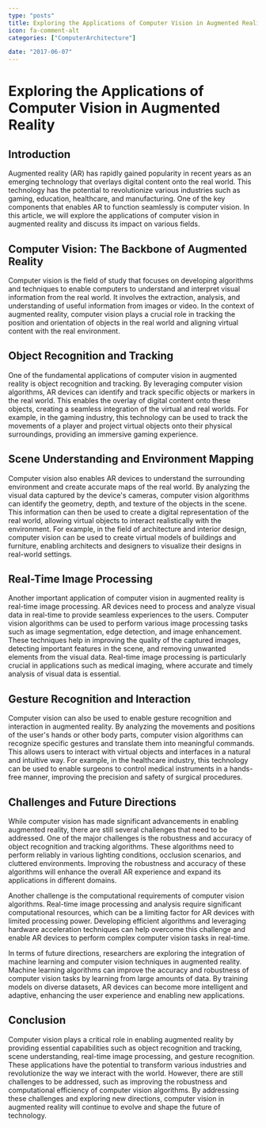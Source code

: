 ```yaml
---
type: "posts"
title: Exploring the Applications of Computer Vision in Augmented Reality
icon: fa-comment-alt
categories: ["ComputerArchitecture"]

date: "2017-06-07"
---
```




# Exploring the Applications of Computer Vision in Augmented Reality

## Introduction

Augmented reality (AR) has rapidly gained popularity in recent years as an emerging technology that overlays digital content onto the real world. This technology has the potential to revolutionize various industries such as gaming, education, healthcare, and manufacturing. One of the key components that enables AR to function seamlessly is computer vision. In this article, we will explore the applications of computer vision in augmented reality and discuss its impact on various fields.

## Computer Vision: The Backbone of Augmented Reality

Computer vision is the field of study that focuses on developing algorithms and techniques to enable computers to understand and interpret visual information from the real world. It involves the extraction, analysis, and understanding of useful information from images or video. In the context of augmented reality, computer vision plays a crucial role in tracking the position and orientation of objects in the real world and aligning virtual content with the real environment.

## Object Recognition and Tracking

One of the fundamental applications of computer vision in augmented reality is object recognition and tracking. By leveraging computer vision algorithms, AR devices can identify and track specific objects or markers in the real world. This enables the overlay of digital content onto these objects, creating a seamless integration of the virtual and real worlds. For example, in the gaming industry, this technology can be used to track the movements of a player and project virtual objects onto their physical surroundings, providing an immersive gaming experience.

## Scene Understanding and Environment Mapping

Computer vision also enables AR devices to understand the surrounding environment and create accurate maps of the real world. By analyzing the visual data captured by the device's cameras, computer vision algorithms can identify the geometry, depth, and texture of the objects in the scene. This information can then be used to create a digital representation of the real world, allowing virtual objects to interact realistically with the environment. For example, in the field of architecture and interior design, computer vision can be used to create virtual models of buildings and furniture, enabling architects and designers to visualize their designs in real-world settings.

## Real-Time Image Processing

Another important application of computer vision in augmented reality is real-time image processing. AR devices need to process and analyze visual data in real-time to provide seamless experiences to the users. Computer vision algorithms can be used to perform various image processing tasks such as image segmentation, edge detection, and image enhancement. These techniques help in improving the quality of the captured images, detecting important features in the scene, and removing unwanted elements from the visual data. Real-time image processing is particularly crucial in applications such as medical imaging, where accurate and timely analysis of visual data is essential.

## Gesture Recognition and Interaction

Computer vision can also be used to enable gesture recognition and interaction in augmented reality. By analyzing the movements and positions of the user's hands or other body parts, computer vision algorithms can recognize specific gestures and translate them into meaningful commands. This allows users to interact with virtual objects and interfaces in a natural and intuitive way. For example, in the healthcare industry, this technology can be used to enable surgeons to control medical instruments in a hands-free manner, improving the precision and safety of surgical procedures.

## Challenges and Future Directions

While computer vision has made significant advancements in enabling augmented reality, there are still several challenges that need to be addressed. One of the major challenges is the robustness and accuracy of object recognition and tracking algorithms. These algorithms need to perform reliably in various lighting conditions, occlusion scenarios, and cluttered environments. Improving the robustness and accuracy of these algorithms will enhance the overall AR experience and expand its applications in different domains.

Another challenge is the computational requirements of computer vision algorithms. Real-time image processing and analysis require significant computational resources, which can be a limiting factor for AR devices with limited processing power. Developing efficient algorithms and leveraging hardware acceleration techniques can help overcome this challenge and enable AR devices to perform complex computer vision tasks in real-time.

In terms of future directions, researchers are exploring the integration of machine learning and computer vision techniques in augmented reality. Machine learning algorithms can improve the accuracy and robustness of computer vision tasks by learning from large amounts of data. By training models on diverse datasets, AR devices can become more intelligent and adaptive, enhancing the user experience and enabling new applications.

## Conclusion

Computer vision plays a critical role in enabling augmented reality by providing essential capabilities such as object recognition and tracking, scene understanding, real-time image processing, and gesture recognition. These applications have the potential to transform various industries and revolutionize the way we interact with the world. However, there are still challenges to be addressed, such as improving the robustness and computational efficiency of computer vision algorithms. By addressing these challenges and exploring new directions, computer vision in augmented reality will continue to evolve and shape the future of technology.
